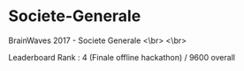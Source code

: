 # Societe-Generale
BrainWaves 2017 - Societe Generale
<\br> <\br>

Leaderboard Rank : 4 (Finale offline hackathon) / 9600 overall
